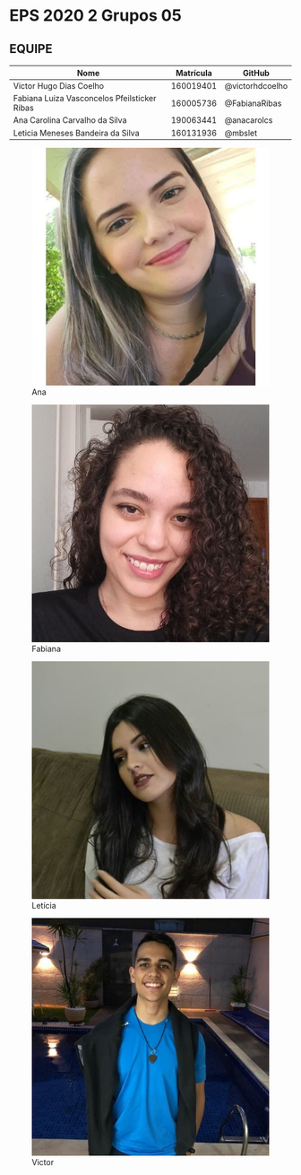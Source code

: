 # EPS 2020 2 Grupos 05

## EQUIPE

|Nome|Matrícula|GitHub|
|---|---|---|
|Victor Hugo Dias Coelho| 160019401|@victorhdcoelho|
|Fabiana Luiza Vasconcelos Pfeilsticker Ribas|160005736|@FabianaRibas|
|Ana Carolina Carvalho da Silva|190063441|@anacarolcs|
|Leticia Meneses Bandeira da Silva|160131936|@mbslet|


<div class="fotos_div">
<div class="hover11"><figure><img alt="1" src="img/ana.jpg"><span>Ana</span></figure></div>
<div class="hover11"><figure><img alt="2" src="img/fab.jpg"><span>Fabiana</span></figure></div>
<div class="hover11"><figure><img alt="3" src="img/let.jpg"><span>Letícia</span></figure></div>
<div class="hover11"><figure><img alt="4" src="img/victor.jpg"><span>Victor</span></figure></div>
</div>
